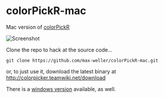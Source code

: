 colorPickR-mac
==============

Mac version of [colorPickR](http://colorpicker.teamwiki.net/)

![Screenshot](http://max-weller.github.io/colorPickR.app/screenshot1.png)

Clone the repo to hack at the source code...

    git clone https://github.com/max-weller/colorPickR-mac.git


or, to just use it, download the latest binary at
http://colorpicker.teamwiki.net/download

There is a [windows version](http://colorpicker.teamwiki.net/) available, as well.




